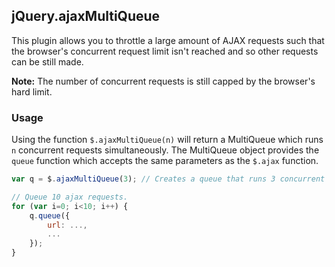 ## jQuery.ajaxMultiQueue ##

This plugin allows you to throttle a large amount of AJAX requests such that the browser's concurrent request limit isn't reached and so other requests can be still made.

**Note:** The number of concurrent requests is still capped by the browser's hard limit.

### Usage ###

Using the function `$.ajaxMultiQueue(n)` will return a MultiQueue which runs `n` concurrent requests simultaneously. 
The MultiQueue object provides the `queue` function which accepts the same parameters as the `$.ajax` function.

```js
var q = $.ajaxMultiQueue(3); // Creates a queue that runs 3 concurrent requests.

// Queue 10 ajax requests.
for (var i=0; i<10; i++) {
    q.queue({
        url: ...,
        ...
    });
}
```
